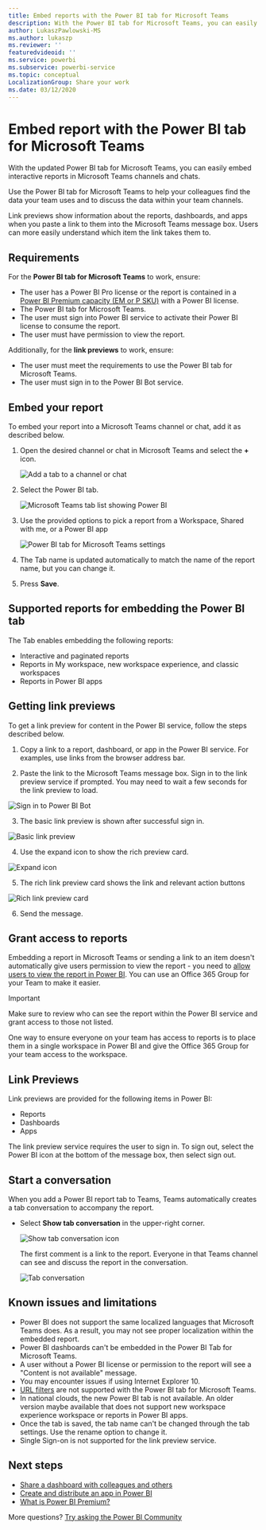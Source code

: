 ```yaml
---
title: Embed reports with the Power BI tab for Microsoft Teams
description: With the Power BI tab for Microsoft Teams, you can easily embed interactive reports in channels and chats.
author: LukaszPawlowski-MS
ms.author: lukaszp
ms.reviewer: ''
featuredvideoid: ''
ms.service: powerbi
ms.subservice: powerbi-service
ms.topic: conceptual
LocalizationGroup: Share your work
ms.date: 03/12/2020
---
```


# Embed report with the Power BI tab for Microsoft Teams

With the updated Power BI tab for Microsoft Teams, you can easily embed interactive reports in Microsoft Teams channels and chats.

Use the Power BI tab for Microsoft Teams to help your colleagues find the data your team uses and to discuss the data within your team channels.

Link previews show information about the reports, dashboards, and apps when you paste a link to them into the Microsoft Teams message box. Users can more easily understand which item the link takes them to.

## Requirements

For the **Power BI tab for Microsoft Teams** to work, ensure:

- The user has a Power BI Pro license or the report is contained in a [Power BI Premium capacity (EM or P SKU)](service-premium-what-is.md) with a Power BI license.
- The Power BI tab for Microsoft Teams.
- The user must sign into Power BI service to activate their Power BI license to consume the report.
- The user must have permission to view the report.

Additionally, for the **link previews** to work, ensure:
- The user must meet the requirements to use the Power BI tab for Microsoft Teams.
- The user must sign in to the Power BI Bot service. 


## Embed your report

To embed your report into a Microsoft Teams channel or chat, add it as described below.

1. Open the desired channel or chat in Microsoft Teams and select the **+** icon.

    ![Add a tab to a channel or chat](media/service-embed-report-microsoft-teams/service-embed-report-microsoft-teams-add.png)

2. Select the Power BI tab.

    ![Microsoft Teams tab list showing Power BI](media/service-embed-report-microsoft-teams/service-embed-report-microsoft-teams-tab.png)

3. Use the provided options to pick a report from a Workspace, Shared with me, or a Power BI app

    ![Power BI tab for Microsoft Teams settings](media/service-embed-report-microsoft-teams/service-embed-report-microsoft-teams-tab-settings.png)

4. The Tab name is updated automatically to match the name of the report name, but you can change it. 

5. Press **Save**.

## Supported reports for embedding the Power BI tab

The Tab enables embedding the following reports:

- Interactive and paginated reports
- Reports in My workspace, new workspace experience, and  classic workspaces
- Reports in Power BI apps

## Getting link previews

To get a link preview for content in the Power BI service, follow the steps described below.

1. Copy a link to a report, dashboard, or app in the Power BI service. For examples, use links from the browser address bar.

2. Paste the link to the Microsoft Teams message box. Sign in to the link preview service if prompted. You may need to wait a few seconds for the link preview to load.

![Sign in to Power BI Bot](media/service-embed-report-microsoft-teams/service-teams-link-preview-sign-in-needed.png)

3. The basic link preview is shown after successful sign in.

![Basic link preview](media/service-embed-report-microsoft-teams/service-teams-link-preview-basic.png)

4. Use the expand icon to show the rich preview card.

![Expand icon](media/service-embed-report-microsoft-teams/service-teams-link-preview-expand-icon.png)

5. The rich link preview card shows the link and relevant action buttons

![Rich link preview card](media/service-embed-report-microsoft-teams/service-teams-link-preview-nice-card.png)

6. Send the message.



## Grant access to reports

Embedding a report in Microsoft Teams or sending a link to an item doesn't automatically give users permission to view the report - you need to [allow users to view the report in Power BI](service-share-dashboards.md). You can use an Office 365 Group for your Team to make it easier. 

> [!IMPORTANT]
> Make sure to review who can see the report within the Power BI service and grant access to those not listed.

One way to ensure everyone on your team has access to reports is to place them in a single workspace in Power BI and give the Office 365 Group for your team access to the workspace.

## Link Previews 

Link previews are provided for the following items in Power BI:
- Reports
- Dashboards
- Apps

The link preview service requires the user to sign in. To sign out, select the Power BI icon at the bottom of the message box, then select sign out.

## Start a conversation

When you add a Power BI report tab to Teams, Teams automatically creates a tab conversation to accompany the report. 

- Select **Show tab conversation** in the upper-right corner.

    ![Show tab conversation icon](media/service-embed-report-microsoft-teams/power-bi-teams-conversation-icon.png)

    The first comment is a link to the report. Everyone in that Teams channel can see and discuss the report in the conversation.

    ![Tab conversation](media/service-embed-report-microsoft-teams/power-bi-teams-conversation-tab.png)

## Known issues and limitations

- Power BI does not support the same localized languages that Microsoft Teams does. As a result, you may not see proper localization within the embedded report.
- Power BI dashboards can't be embedded in the Power BI Tab for Microsoft Teams.
- A user without a Power BI license or permission to the report will see a "Content is not available" message.
- You may encounter issues if using Internet Explorer 10. <!--You can look at the [browsers support for Power BI](consumer/end-user-browsers.md) and for [Office 365](https://products.office.com/office-system-requirements#Browsers-section). -->
- [URL filters](service-url-filters.md) are not supported with the Power BI tab for Microsoft Teams.
- In national clouds, the new Power BI tab is not available. An older version maybe available that does not support new workspace experience workspace or reports in Power BI apps. 
- Once the tab is saved, the tab name can't be changed through the tab settings. Use the rename option to change it.
- Single Sign-on is not supported for the link preview service.

## Next steps
- [Share a dashboard with colleagues and others](service-share-dashboards.md)  
- [Create and distribute an app in Power BI](service-create-distribute-apps.md)  
- [What is Power BI Premium?](service-premium-what-is.md)

More questions? [Try asking the Power BI Community](https://community.powerbi.com/)
